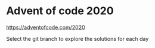 # Advent of code 2020

https://adventofcode.com/2020

Select the git branch to explore the solutions for each day
